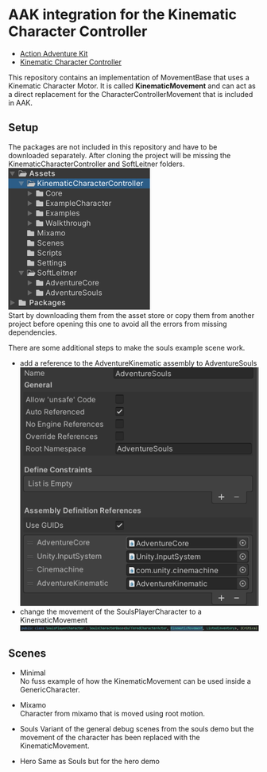 # __AAK__ integration for the __Kinematic Character Controller__

- [Action Adventure Kit](https://assetstore.unity.com/packages/templates/systems/action-adventure-kit-217284)  
- [Kinematic Character Controller](https://assetstore.unity.com/packages/tools/physics/kinematic-character-controller-99131)

This repository contains an implementation of MovementBase that uses a Kinematic Character Motor. It is called __KinematicMovement__ and can act as a direct replacement for the CharacterControllerMovement that is included in AAK.

## Setup

The packages are not included in this repository and have to be downloaded separately. After cloning the project will be missing the KinematicCharacterController and SoftLeitner folders.  
![project structure](https://github.com/Schossi/AAK_KinematicCharacterController/blob/main/Project.png)  
Start by downloading them from the asset store or copy them from another project before opening this one to avoid all the errors from missing dependencies.

There are some additional steps to make the souls example scene work.
- add a reference to the AdventureKinematic assembly to AdventureSouls  
![project structure](https://github.com/Schossi/AAK_KinematicCharacterController/blob/main/AssemblyReference.png)
- change the movement of the SoulsPlayerCharacter to a KinematicMovement  
![project structure](https://github.com/Schossi/AAK_KinematicCharacterController/blob/main/SoulsPlayerCharacter.png)

## Scenes

- Minimal  
No fuss example of how the KinematicMovement can be used inside a GenericCharacter.

- Mixamo  
Character from mixamo that is moved using root motion.

- Souls
Variant of the general debug scenes from the souls demo but the movement of the character has been replaced with the KinematicMovement.

- Hero
Same as Souls but for the hero demo
